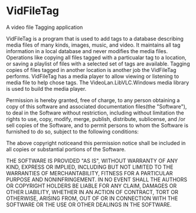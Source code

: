 # VidFileTag
A video file Tagging application

VidFileTag is a program that is used to add tags to a database describing media files of many kinds, images, music, and video. 
It maintains all tag information in a local database and never modifies the media files. 
Operations like copying all files tagged with a particualar tag to a location, or saving a playlist of files with a selected set of tags are available. 
Tagging copies of files tagged in another location is another job the VidFileTag performs. 
VidFileTag has a media player to allow viewing or listening to media file to help chose tags. 
The VideoLan.LibVLC.Windows media library is used to build the media player.

Permission is hereby granted, free of charge, to any person obtaining a copy of this software and associated documentation files(the "Software"), 
to deal in the Software without restriction, including without limitation the rights to use, copy, modify, merge, publish,
distribute, sublicense, and /or sell copies of the Software, and to permit persons to whom the Software is furnished to do so, 
subject to the following conditions:

The above copyright noticeand this permission notice shall be included in all copies or substantial portions of the Software.

THE SOFTWARE IS PROVIDED "AS IS", WITHOUT WARRANTY OF ANY KIND, EXPRESS OR IMPLIED, 
INCLUDING BUT NOT LIMITED TO THE WARRANTIES OF MERCHANTABILITY, FITNESS FOR A PARTICULAR PURPOSE AND NONINFRINGEMENT.
IN NO EVENT SHALL THE AUTHORS OR COPYRIGHT HOLDERS BE LIABLE FOR ANY CLAIM, DAMAGES OR OTHER LIABILITY, WHETHER IN AN ACTION OF CONTRACT, 
TORT OR OTHERWISE, ARISING FROM, OUT OF OR IN CONNECTION WITH THE SOFTWARE OR THE USE OR OTHER DEALINGS IN THE SOFTWARE.
